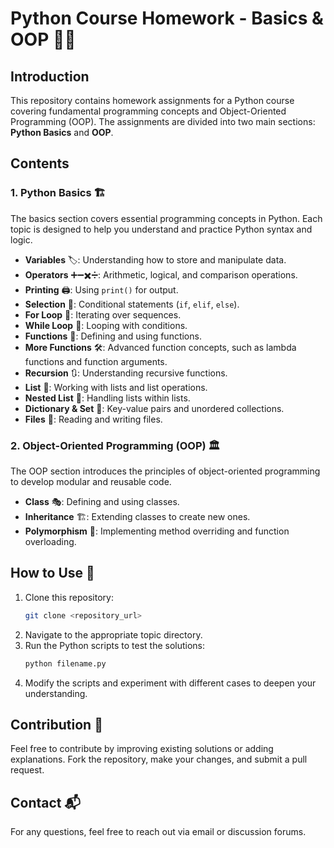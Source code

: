 # Python Course Homework - Basics & OOP 📘🐍

## Introduction
This repository contains homework assignments for a Python course covering fundamental programming concepts and Object-Oriented Programming (OOP). The assignments are divided into two main sections: **Python Basics** and **OOP**.

## Contents

### 1. Python Basics 🏗️
The basics section covers essential programming concepts in Python. Each topic is designed to help you understand and practice Python syntax and logic.

- **Variables** 🏷️: Understanding how to store and manipulate data.
- **Operators** ➕➖✖️➗: Arithmetic, logical, and comparison operations.
- **Printing** 🖨️: Using `print()` for output.
- **Selection** 🔀: Conditional statements (`if`, `elif`, `else`).
- **For Loop** 🔄: Iterating over sequences.
- **While Loop** 🔁: Looping with conditions.
- **Functions** 🔣: Defining and using functions.
- **More Functions** 🛠️: Advanced function concepts, such as lambda functions and function arguments.
- **Recursion** 🔃: Understanding recursive functions.
- **List** 📜: Working with lists and list operations.
- **Nested List** 📂: Handling lists within lists.
- **Dictionary & Set** 📖: Key-value pairs and unordered collections.
- **Files** 📁: Reading and writing files.

### 2. Object-Oriented Programming (OOP) 🏛️
The OOP section introduces the principles of object-oriented programming to develop modular and reusable code.

- **Class** 🎭: Defining and using classes.
- **Inheritance** 🏗️: Extending classes to create new ones.
- **Polymorphism** 🔄: Implementing method overriding and function overloading.

## How to Use 🚀
1. Clone this repository:
   ```sh
   git clone <repository_url>
   ```
2. Navigate to the appropriate topic directory.
3. Run the Python scripts to test the solutions:
   ```sh
   python filename.py
   ```
4. Modify the scripts and experiment with different cases to deepen your understanding.

## Contribution 🤝
Feel free to contribute by improving existing solutions or adding explanations. Fork the repository, make your changes, and submit a pull request.

## Contact 📬
For any questions, feel free to reach out via email or discussion forums.

